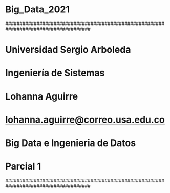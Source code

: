 # Big_Data_2021
######################################################################################
#                           Universidad Sergio Arboleda                              #
#                               Ingeniería de Sistemas                               #
#                                 Lohanna Aguirre                                    #
#                           lohanna.aguirre@correo.usa.edu.co                        #
#                           Big Data e Ingenieria de Datos                           #
#                                      Parcial 1                                     #
######################################################################################
